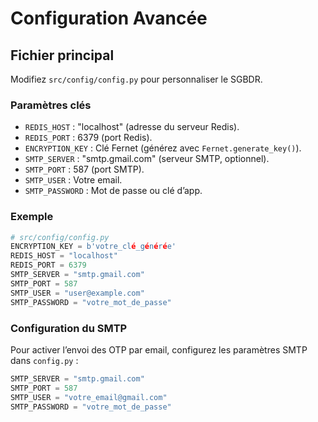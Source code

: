 # Configuration Avancée

## Fichier principal

Modifiez `src/config/config.py` pour personnaliser le SGBDR.

### Paramètres clés

- `REDIS_HOST` : "localhost" (adresse du serveur Redis).
- `REDIS_PORT` : 6379 (port Redis).
- `ENCRYPTION_KEY` : Clé Fernet (générez avec `Fernet.generate_key()`).
- `SMTP_SERVER` : "smtp.gmail.com" (serveur SMTP, optionnel).
- `SMTP_PORT` : 587 (port SMTP).
- `SMTP_USER` : Votre email.
- `SMTP_PASSWORD` : Mot de passe ou clé d’app.

### Exemple

```python
# src/config/config.py
ENCRYPTION_KEY = b'votre_clé_générée'
REDIS_HOST = "localhost"
REDIS_PORT = 6379
SMTP_SERVER = "smtp.gmail.com"
SMTP_PORT = 587
SMTP_USER = "user@example.com"
SMTP_PASSWORD = "votre_mot_de_passe"
```

### Configuration du SMTP

Pour activer l’envoi des OTP par email, configurez les paramètres SMTP dans `config.py` :

```python
SMTP_SERVER = "smtp.gmail.com"
SMTP_PORT = 587
SMTP_USER = "votre_email@gmail.com"
SMTP_PASSWORD = "votre_mot_de_passe"
```
